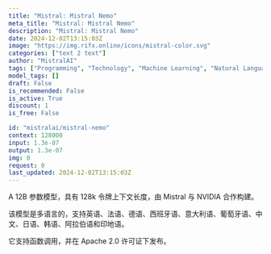 ```yaml
---
title: "Mistral: Mistral Nemo"
meta_title: "Mistral: Mistral Nemo"
description: "Mistral: Mistral Nemo"
date: 2024-12-02T13:15:03Z
image: "https://img.rifx.online/icons/mistral-color.svg"
categories: ["text 2 text"]
author: "MistralAI"
tags: ["Programming", "Technology", "Machine Learning", "Natural Language Processing", "Generative AI"]
model_tags: []
draft: False
is_recommended: False
is_active: True
discount: 1
is_free: False

id: "mistralai/mistral-nemo"
context: 128000
input: 1.3e-07
output: 1.3e-07
img: 0
request: 0
last_updated: 2024-12-02T13:15:03Z
---
```


A 12B 参数模型，具有 128k 令牌上下文长度，由 Mistral 与 NVIDIA 合作构建。

该模型是多语言的，支持英语、法语、德语、西班牙语、意大利语、葡萄牙语、中文、日语、韩语、阿拉伯语和印地语。

它支持函数调用，并在 Apache 2.0 许可证下发布。

